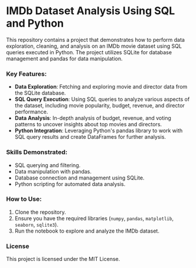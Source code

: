 # IMDb Dataset Analysis Using SQL and Python

This repository contains a project that demonstrates how to perform data exploration, cleaning, and analysis on an IMDb movie dataset using SQL queries executed in Python. The project utilizes SQLite for database management and pandas for data manipulation. 

### Key Features:
- **Data Exploration**: Fetching and exploring movie and director data from the SQLite database.
- **SQL Query Execution**: Using SQL queries to analyze various aspects of the dataset, including movie popularity, budget, revenue, and director performance.
- **Data Analysis**: In-depth analysis of budget, revenue, and voting patterns to uncover insights about top movies and directors.
- **Python Integration**: Leveraging Python's pandas library to work with SQL query results and create DataFrames for further analysis.

### Skills Demonstrated:
- SQL querying and filtering.
- Data manipulation with pandas.
- Database connection and management using SQLite.
- Python scripting for automated data analysis.

### How to Use:
1. Clone the repository.
2. Ensure you have the required libraries (`numpy`, `pandas`, `matplotlib`, `seaborn`, `sqlite3`).
3. Run the notebook to explore and analyze the IMDb dataset.

### License
This project is licensed under the MIT License.

